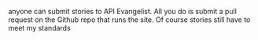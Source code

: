 anyone can submit stories to API Evangelist. All you do is submit a pull request on the Github repo that runs the site. Of course stories still have to meet my standards
